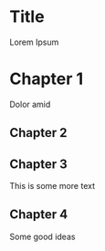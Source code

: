 # Title 


Lorem Ipsum

# Chapter 1

Dolor amid

## Chapter 2

## Chapter 3

This is some more text

## Chapter 4

Some good ideas